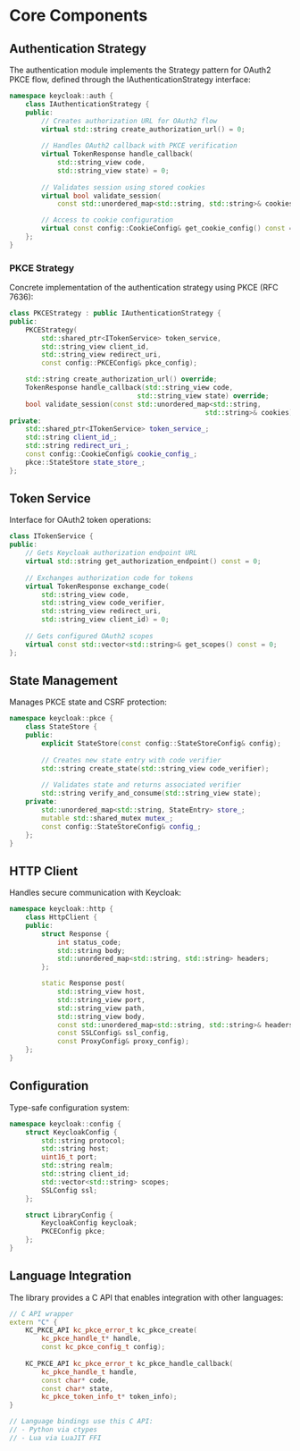 # Core Components

## Authentication Strategy

The authentication module implements the Strategy pattern for OAuth2 PKCE flow, defined through the IAuthenticationStrategy interface:

```cpp
namespace keycloak::auth {
    class IAuthenticationStrategy {
    public:
        // Creates authorization URL for OAuth2 flow
        virtual std::string create_authorization_url() = 0;
        
        // Handles OAuth2 callback with PKCE verification
        virtual TokenResponse handle_callback(
            std::string_view code, 
            std::string_view state) = 0;
        
        // Validates session using stored cookies
        virtual bool validate_session(
            const std::unordered_map<std::string, std::string>& cookies) = 0;

        // Access to cookie configuration
        virtual const config::CookieConfig& get_cookie_config() const = 0;
    };
}
```

### PKCE Strategy
Concrete implementation of the authentication strategy using PKCE (RFC 7636):

```cpp
class PKCEStrategy : public IAuthenticationStrategy {
public:
    PKCEStrategy(
        std::shared_ptr<ITokenService> token_service,
        std::string_view client_id,
        std::string_view redirect_uri,
        const config::PKCEConfig& pkce_config);

    std::string create_authorization_url() override;
    TokenResponse handle_callback(std::string_view code, 
                                std::string_view state) override;
    bool validate_session(const std::unordered_map<std::string, 
                                                 std::string>& cookies) override;
private:
    std::shared_ptr<ITokenService> token_service_;
    std::string client_id_;
    std::string redirect_uri_;
    const config::CookieConfig& cookie_config_;
    pkce::StateStore state_store_;
};
```

## Token Service

Interface for OAuth2 token operations:

```cpp
class ITokenService {
public:
    // Gets Keycloak authorization endpoint URL
    virtual std::string get_authorization_endpoint() const = 0;
    
    // Exchanges authorization code for tokens
    virtual TokenResponse exchange_code(
        std::string_view code,
        std::string_view code_verifier,
        std::string_view redirect_uri,
        std::string_view client_id) = 0;
    
    // Gets configured OAuth2 scopes
    virtual const std::vector<std::string>& get_scopes() const = 0;
};
```

## State Management

Manages PKCE state and CSRF protection:

```cpp
namespace keycloak::pkce {
    class StateStore {
    public:
        explicit StateStore(const config::StateStoreConfig& config);
        
        // Creates new state entry with code verifier
        std::string create_state(std::string_view code_verifier);
        
        // Validates state and returns associated verifier
        std::string verify_and_consume(std::string_view state);
    private:
        std::unordered_map<std::string, StateEntry> store_;
        mutable std::shared_mutex mutex_;
        const config::StateStoreConfig& config_;
    };
}
```

## HTTP Client

Handles secure communication with Keycloak:

```cpp
namespace keycloak::http {
    class HttpClient {
    public:
        struct Response {
            int status_code;
            std::string body;
            std::unordered_map<std::string, std::string> headers;
        };

        static Response post(
            std::string_view host,
            std::string_view port,
            std::string_view path,
            std::string_view body,
            const std::unordered_map<std::string, std::string>& headers,
            const SSLConfig& ssl_config,
            const ProxyConfig& proxy_config);
    };
}
```

## Configuration

Type-safe configuration system:

```cpp
namespace keycloak::config {
    struct KeycloakConfig {
        std::string protocol;
        std::string host;
        uint16_t port;
        std::string realm;
        std::string client_id;
        std::vector<std::string> scopes;
        SSLConfig ssl;
    };

    struct LibraryConfig {
        KeycloakConfig keycloak;
        PKCEConfig pkce;
    };
}
```

## Language Integration

The library provides a C API that enables integration with other languages:

```cpp
// C API wrapper
extern "C" {
    KC_PKCE_API kc_pkce_error_t kc_pkce_create(
        kc_pkce_handle_t* handle, 
        const kc_pkce_config_t config);
        
    KC_PKCE_API kc_pkce_error_t kc_pkce_handle_callback(
        kc_pkce_handle_t handle,
        const char* code,
        const char* state,
        kc_pkce_token_info_t* token_info);
}

// Language bindings use this C API:
// - Python via ctypes
// - Lua via LuaJIT FFI
```
